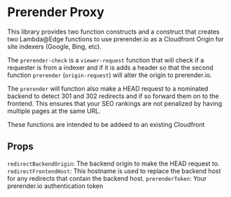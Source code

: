 # Prerender Proxy
This library provides two function constructs and a construct that creates two Lambda@Edge functions to use prerender.io as a Cloudfront Origin for site indexers (Google, Bing, etc). 

The `prerender-check` is a `viewer-request` function that will check if a requester is from a indexer and if it is adds a header so that the second function `prerender` (`origin-request`) will alter the origin to prerender.io.

The `prerender` will function also make a HEAD request to a nominated backend to detect 301 and 302 redirects and if so forward them on to the frontend. This ensures that your SEO rankings are not penalized by having multiple pages at the same URL.

These functions are intended to be addeed to an existing Cloudfront  

## Props
`redirectBackendOrigin`: The backend origin to make the HEAD request to.
`redirectFrontendHost`: This hostname is used to replace the backend host for any redirects that contain the backend host.
`prerenderToken`: Your prerender.io authentication token
